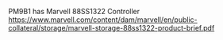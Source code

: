 PM9B1 has Marvell 88SS1322 Controller   
https://www.marvell.com/content/dam/marvell/en/public-collateral/storage/marvell-storage-88ss1322-product-brief.pdf
